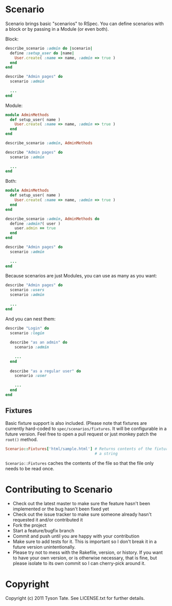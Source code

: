 Scenario
========

Scenario brings basic "scenarios" to RSpec. You can define scenarios with a
block or by passing in a Module (or even both).

Block:

```ruby
describe_scenario :admin do |scenario|
  define :setup_user do |name|
    User.create( :name => name, :admin => true )
  end
end

describe "Admin pages" do
  scenario :admin
  
  ...
end
```

Module:

```ruby
module AdminMethods
  def setup_user( name )
    User.create( :name => name, :admin => true )
  end
end

describe_scenario :admin, AdminMethods

describe "Admin pages" do
  scenario :admin
  
  ...
end
```

Both:

```ruby
module AdminMethods
  def setup_user( name )
    User.create( :name => name, :admin => true )
  end
end

describe_scenario :admin, AdminMethods do
  define :admin?( user )
    user.admin == true
  end
end

describe "Admin pages" do
  scenario :admin
  
  ...
end
```

Because scenarios are just Modules, you can use as many as you want:

```ruby
describe "Admin pages" do
  scenario :users
  scenario :admin
  
  ...
end
```

And you can nest them:

```ruby
describe "Login" do
  scenario :login
  
  describe "as an admin" do
    scenario :admin
    
    ...
  end
  
  describe "as a regular user" do
    scenario :user
    
    ...
  end
end
```

Fixtures
--------

Basic fixture support is also included. (Please note that fixtures are currently 
hard-coded to `spec/scenarios/fixtures`. It will be configurable in a future
version. Feel free to open a pull request or just monkey patch the `root()`
method.

```ruby
Scenario::Fixtures['html/sample.html'] # Returns contents of the fixture as
                                       # a string
```

`Scenario::Fixtures` caches the contents of the file so that the file only needs 
to be read once.

Contributing to Scenario
========================
 
* Check out the latest master to make sure the feature hasn't been implemented
  or the bug hasn't been fixed yet
* Check out the issue tracker to make sure someone already hasn't requested it 
  and/or contributed it
* Fork the project
* Start a feature/bugfix branch
* Commit and push until you are happy with your contribution
* Make sure to add tests for it. This is important so I don't break it in a 
  future version unintentionally.
* Please try not to mess with the Rakefile, version, or history. If you want to 
  have your own version, or is otherwise necessary, that is fine, but please 
  isolate to its own commit so I can cherry-pick around it.

Copyright
=========

Copyright (c) 2011 Tyson Tate. See LICENSE.txt for further details.

